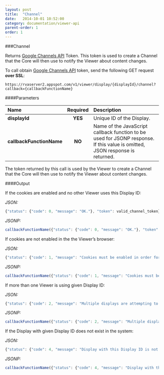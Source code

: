 ```yaml
---
layout: post
title:  "Channel"
date:   2014-10-01 10:52:00
category: documentation/viewer-api
parent-order: 1
order: 1
---
```


###Channel

Returns [Google Channels API](https://cloud.google.com/appengine/docs/java/channel/) Token. This token is used to create a Channel that the Core will then use to notify the Viewer about content changes. 

To call obtain [Google Channels API](https://cloud.google.com/appengine/docs/java/channel/) token, send the following GET request **over SSL**:

`https://rvaserver2.appspot.com/v1/viewer/display/{displayId}/channel?callback={callbackFunctionName}`

####Parameters

| Name    | Required | Description |
|:--------|:--------:|:------------|
| **displayId**  |  **YES**  | Unique ID of the Display. |
| **callbackFunctionName**  |  **NO**  | Name of the JavaScript callback function to be used for JSONP response. If this value is omitted, JSON response is returned. |

The token returned by this call is used by the Viewer to create a Channel that the Core will then use to notify the Viewer about content changes. 

####Output

If the cookies are enabled and no other Viewer uses this Display ID:

*JSON:*

```javascript
{"status": {"code": 0, "message": "OK."}, "token": valid_channel_token}
```

*JSONP:*

```javascript
callbackFunctionName({"status": {"code": 0, "message": "OK."}, "token": valid_channel_token});
```

If cookies are not enabled in the the Viewer’s browser:

*JSON:*

```javascript
{"status": {"code": 1, "message": "Cookies must be enabled in order for the display to receive updates."}, "token": null}
```

*JSONP:*

```javascript
callbackFunctionName({"status": {"code": 1, "message": "Cookies must be enabled in order for the display to receive updates."}, "token": null});
```

If more than one Viewer is using given Display ID:

*JSON:*

```javascript
{"status": {"code": 2, "message": "Multiple displays are attempting to use the same Display ID."}, "token": null}
```

*JSONP:*

```javascript
callbackFunctionName({"status": {"code": 2, "message": "Multiple displays are attempting to use the same Display ID."}, "token": null});
```

If the Display with given Display ID does not exist in the system:

*JSON:*

```javascript
{"status": {"code": 4, "message": "Display with this Display ID is not found."}, "token": null}
```

*JSONP:*

```javascript
callbackFunctionName({"status": {"code": 4, "message": "Display with this Display ID is not found."}, "token": null});
```
